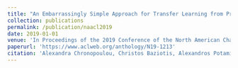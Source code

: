 ```yaml
---
title: "An Embarrassingly Simple Approach for Transfer Learning from Pretrained Language Models"
collection: publications
permalink: /publication/naacl2019
date: 2019-01-01
venue: 'In Proceedings of the 2019 Conference of the North American Chapter of the Association for Computational Linguistics: Human Language Technologies (NAACL)'
paperurl: 'https://www.aclweb.org/anthology/N19-1213'
citation: 'Alexandra Chronopoulou, Christos Baziotis, Alexandros Potamianos. (2019). 3(6).'
---
```

